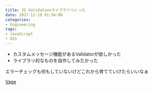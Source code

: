 ```yaml
---
title: JS Validationライブラリつくった
date: 2017-12-19 01:54:08
categories:
- Engineering
tags:
- JavaScript
- OSS
---
```


* カスタムメッセージ機能があるValidatorが欲しかった
* ライブラリ的なものを自作してみたかった

エラーチェックも何もしていないけどこれから育てていけたらいいなぁ

[Vage](https://github.com/harhogefoo/Vage)

